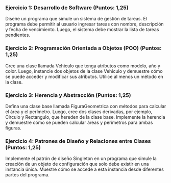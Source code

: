 ### Ejercicio 1: Desarrollo de Software (Puntos: 1,25) 
Diseñe un programa que simule un sistema de gestión de tareas. El programa debe permitir al usuario ingresar tareas con nombre, descripción y fecha de vencimiento. Luego, el sistema debe mostrar la lista de tareas pendientes.

### Ejercicio 2: Programación Orientada a Objetos (POO) (Puntos: 1,25) 
Cree una clase llamada Vehiculo que tenga atributos como modelo, año y color. Luego, instancie dos objetos de la clase Vehiculo y demuestre cómo se puede acceder y modificar sus atributos. Utilice al menos un método en la clase.

### Ejercicio 3: Herencia y Abstracción (Puntos: 1,25) 
Defina una clase base llamada FiguraGeometrica con métodos para calcular el área y el perímetro. Luego, cree dos clases derivadas, por ejemplo, Circulo y Rectangulo, que hereden de la clase base. Implemente la herencia y demuestre cómo se pueden calcular áreas y perímetros para ambas figuras.

### Ejercicio 4: Patrones de Diseño y Relaciones entre Clases (Puntos: 1,25) 
Implemente el patrón de diseño Singleton en un programa que simule la creación de un objeto de configuración que solo debe existir en una instancia única. Muestre cómo se accede a esta instancia desde diferentes partes del programa.

